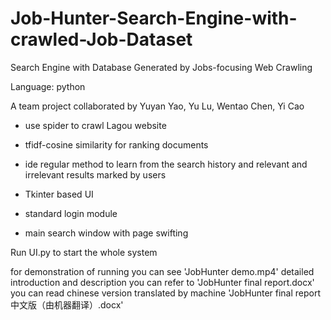 # Job-Hunter-Search-Engine-with-crawled-Job-Dataset
Search Engine with Database Generated by Jobs-focusing Web Crawling

Language: python

A team project collaborated by Yuyan Yao, Yu Lu, Wentao Chen, Yi Cao

+ use spider to crawl Lagou website

+ tfidf-cosine similarity for ranking documents

+ ide regular method to learn from the search history and relevant and irrelevant results marked by users

+ Tkinter based UI

+ standard login module

+ main search window with page swifting

Run UI.py to start the whole system

for demonstration of running you can see 'JobHunter demo.mp4'
detailed introduction and description you can refer to 'JobHunter final report.docx'
you can read chinese version translated by machine 'JobHunter final report 中文版（由机器翻译）.docx'
